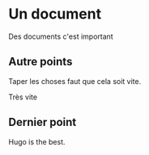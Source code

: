 # Un document

Des documents c'est important

## Autre points
Taper les choses faut que cela soit vite.

Très vite

## Dernier point
Hugo is the best.
